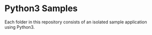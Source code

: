 # Python3 Samples

Each folder in this repository consists of an isolated sample application using Python3.

